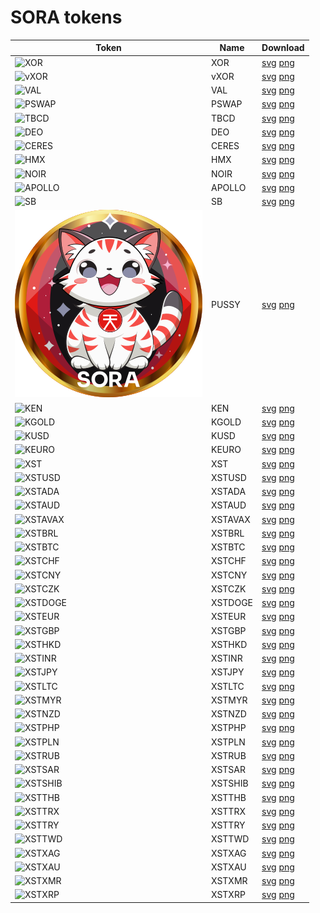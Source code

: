 # SORA tokens

| Token                             | Name    | Download                                                  |
| --------------------------------- | ------- | --------------------------------------------------------- |
| ![XOR](./SORA/svg/XOR.svg)        | XOR     | [svg](./SORA/svg/XOR.svg) [png](./SORA/png/XOR.png)       |
| ![vXOR](./SORA/svg/vXOR.svg)        | vXOR     | [svg](./SORA/svg/vXOR.svg) [png](./SORA/png/vXOR.png)       |
| ![VAL](./SORA/svg/VAL.svg)        | VAL     | [svg](./SORA/svg/VAL.svg) [png](./SORA/png/VAL.png)       |
| ![PSWAP](./SORA/svg/PSWAP.svg)    | PSWAP   | [svg](./SORA/svg/PSWAP.svg) [png](./SORA/png/PSWAP.png)   |
| ![TBCD](./SORA/svg/TBCD.svg)      | TBCD    | [svg](./SORA/svg/TBCD.svg) [png](./SORA/png/TBCD.png)     |
| ![DEO](./SORA/svg/DEO.svg)        | DEO     | [svg](./SORA/svg/DEO.svg) [png](./SORA/png/DEO.png)       |
| ![CERES](./SORA/svg/CERES.svg)    | CERES   | [svg](./SORA/svg/CERES.svg) [png](./SORA/png/CERES.png)   |
| ![HMX](./SORA/svg/HMX.svg)        | HMX     | [svg](./SORA/svg/HMX.svg) [png](./SORA/png/HMX.png)       |
| ![NOIR](./SORA/svg/NOIR.svg)      | NOIR    | [svg](./SORA/svg/NOIR.svg) [png](./SORA/png/NOIR.png)     |
| ![APOLLO](./SORA/svg/APOLLO.svg)  | APOLLO  | [svg](./SORA/svg/APOLLO.svg) [png](./SORA/png/APOLLO.png) |
| ![SB](./SORA/svg/SB.svg)   | SB  | [svg](./SORA/svg/SB.svg) [png](./SORA/png/SB.png)   |
| ![PUSSY](./SORA/svg/PUSSY.svg)   | PUSSY  | [svg](./SORA/svg/PUSSY.svg) [png](./SORA/png/PUSSY.png)   |
| ![KEN](./KEN/svg/KEN.svg)         | KEN     | [svg](./KEN/svg/KEN.svg) [png](./KEN/png/KEN.png)         |
| ![KGOLD](./KEN/svg/KGOLD.svg)     | KGOLD   | [svg](./KEN/svg/KGOLD.svg) [png](./KEN/png/KGOLD.png)     |
| ![KUSD](./KEN/svg/KUSD.svg)       | KUSD    | [svg](./KEN/svg/KUSD.svg) [png](./KEN/png/KUSD.png)       |
| ![KEURO](./KEN/svg/KEURO.svg)     | KEURO   | [svg](./KEN/svg/KEURO.svg) [png](./KEN/png/KEURO.png)     |
| ![XST](./XST/svg/XST.svg)         | XST     | [svg](./XST/svg/XST.svg) [png](./XST/png/XST.png)         |
| ![XSTUSD](./XST/svg/XSTUSD.svg)   | XSTUSD  | [svg](./XST/svg/XSTUSD.svg) [png](./XST/png/XSTUSD.png)   |
| ![XSTADA](./XST/svg/XSTADA.svg)   | XSTADA  | [svg](./XST/svg/XSTADA.svg) [png](./XST/png/XSTADA.png)   |
| ![XSTAUD](./XST/svg/XSTAUD.svg)   | XSTAUD  | [svg](./XST/svg/XSTAUD.svg) [png](./XST/png/XSTAUD.png)   |
| ![XSTAVAX](./XST/svg/XSTAVAX.svg) | XSTAVAX | [svg](./XST/svg/XSTAVAX.svg) [png](./XST/png/XSTAVAX.png) |
| ![XSTBRL](./XST/svg/XSTBRL.svg)   | XSTBRL  | [svg](./XST/svg/XSTBRL.svg) [png](./XST/png/XSTBRL.png)   |
| ![XSTBTC](./XST/svg/XSTBTC.svg)   | XSTBTC  | [svg](./XST/svg/XSTBTC.svg) [png](./XST/png/XSTBTC.png)   |
| ![XSTCHF](./XST/svg/XSTCHF.svg)   | XSTCHF  | [svg](./XST/svg/XSTCHF.svg) [png](./XST/png/XSTCHF.png)   |
| ![XSTCNY](./XST/svg/XSTCNY.svg)   | XSTCNY  | [svg](./XST/svg/XSTCNY.svg) [png](./XST/png/XSTCNY.png)   |
| ![XSTCZK](./XST/svg/XSTCZK.svg)   | XSTCZK  | [svg](./XST/svg/XSTCZK.svg) [png](./XST/png/XSTCZK.png)   |
| ![XSTDOGE](./XST/svg/XSTDOGE.svg) | XSTDOGE | [svg](./XST/svg/XSTDOGE.svg) [png](./XST/png/XSTDOGE.png) |
| ![XSTEUR](./XST/svg/XSTEUR.svg)   | XSTEUR  | [svg](./XST/svg/XSTEUR.svg) [png](./XST/png/XSTEUR.png)   |
| ![XSTGBP](./XST/svg/XSTGBP.svg)   | XSTGBP  | [svg](./XST/svg/XSTGBP.svg) [png](./XST/png/XSTGBP.png)   |
| ![XSTHKD](./XST/svg/XSTHKD.svg)   | XSTHKD  | [svg](./XST/svg/XSTHKD.svg) [png](./XST/png/XSTHKD.png)   |
| ![XSTINR](./XST/svg/XSTINR.svg)   | XSTINR  | [svg](./XST/svg/XSTINR.svg) [png](./XST/png/XSTINR.png)   |
| ![XSTJPY](./XST/svg/XSTJPY.svg)   | XSTJPY  | [svg](./XST/svg/XSTJPY.svg) [png](./XST/png/XSTJPY.png)   |
| ![XSTLTC](./XST/svg/XSTLTC.svg)   | XSTLTC  | [svg](./XST/svg/XSTLTC.svg) [png](./XST/png/XSTLTC.png)   |
| ![XSTMYR](./XST/svg/XSTMYR.svg)   | XSTMYR  | [svg](./XST/svg/XSTMYR.svg) [png](./XST/png/XSTMYR.png)   |
| ![XSTNZD](./XST/svg/XSTNZD.svg)   | XSTNZD  | [svg](./XST/svg/XSTNZD.svg) [png](./XST/png/XSTNZD.png)   |
| ![XSTPHP](./XST/svg/XSTPHP.svg)   | XSTPHP  | [svg](./XST/svg/XSTPHP.svg) [png](./XST/png/XSTPHP.png)   |
| ![XSTPLN](./XST/svg/XSTPLN.svg)   | XSTPLN  | [svg](./XST/svg/XSTPLN.svg) [png](./XST/png/XSTPLN.png)   |
| ![XSTRUB](./XST/svg/XSTRUB.svg)   | XSTRUB  | [svg](./XST/svg/XSTRUB.svg) [png](./XST/png/XSTRUB.png)   |
| ![XSTSAR](./XST/svg/XSTSAR.svg)   | XSTSAR  | [svg](./XST/svg/XSTSAR.svg) [png](./XST/png/XSTSAR.png)   |
| ![XSTSHIB](./XST/svg/XSTSHIB.svg) | XSTSHIB | [svg](./XST/svg/XSTSHIB.svg) [png](./XST/png/XSTSHIB.png) |
| ![XSTTHB](./XST/svg/XSTTHB.svg)   | XSTTHB  | [svg](./XST/svg/XSTTHB.svg) [png](./XST/png/XSTTHB.png)   |
| ![XSTTRX](./XST/svg/XSTTRX.svg)   | XSTTRX  | [svg](./XST/svg/XSTTRX.svg) [png](./XST/png/XSTTRX.png)   |
| ![XSTTRY](./XST/svg/XSTTRY.svg)   | XSTTRY  | [svg](./XST/svg/XSTTRY.svg) [png](./XST/png/XSTTRY.png)   |
| ![XSTTWD](./XST/svg/XSTTWD.svg)   | XSTTWD  | [svg](./XST/svg/XSTTWD.svg) [png](./XST/png/XSTTWD.png)   |
| ![XSTXAG](./XST/svg/XSTXAG.svg)   | XSTXAG  | [svg](./XST/svg/XSTXAG.svg) [png](./XST/png/XSTXAG.png)   |
| ![XSTXAU](./XST/svg/XSTXAU.svg)   | XSTXAU  | [svg](./XST/svg/XSTXAU.svg) [png](./XST/png/XSTXAU.png)   |
| ![XSTXMR](./XST/svg/XSTXMR.svg)   | XSTXMR  | [svg](./XST/svg/XSTXMR.svg) [png](./XST/png/XSTXMR.png)   |
| ![XSTXRP](./XST/svg/XSTXRP.svg)   | XSTXRP  | [svg](./XST/svg/XSTXRP.svg) [png](./XST/png/XSTXRP.png)   |
